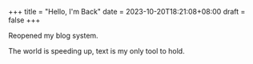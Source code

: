 +++
title = "Hello, I'm Back"
date = 2023-10-20T18:21:08+08:00
draft = false
+++

Reopened my blog system.

The world is speeding up, text is my only tool to hold.